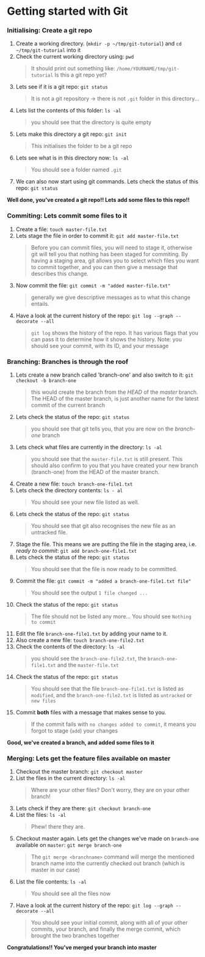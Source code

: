 # Getting started with Git

### Initialising: Create a git repo

1. Create a working directory. (`mkdir -p ~/tmp/git-tutorial`) and `cd ~/tmp/git-tutorial` into it
1. Check the current working directory using: `pwd`
   > It should print out something like: `/home/YOURNAME/tmp/git-tutorial`
   > Is this a git repo yet?
1. Lets see if it is a git repo: `git status`
   > It is not a git repository -> there is not `.git` folder in this directory...
1. Lets list the contents of this folder: `ls -al`
   > you should see that the directory is quite empty
1. Lets make this directory a git repo: `git init`
   > This initialises the folder to be a git repo
1. Lets see what is in this directory now: `ls -al`
   > You should see a folder named `.git`
1. We can also now start using git commands. Lets check the status of this repo: `git status`

**Well done, you've created a git repo!! Lets add some files to this repo!!**

### Commiting: Lets commit some files to it

1. Create a file: `touch master-file.txt`
1. Lets stage the file in order to commit it: `git add master-file.txt`
   > Before you can commit files, you will need to stage it, otherwise git will tell you that nothing has been staged for commiting. By having a staging area, git allows you to select which files you want to commit together, and you can then give a message that describes this change.
1. Now commit the file: `git commit -m "added master-file.txt"`
   > generally we give descriptive messages as to what this change entails.
1. Have a look at the current history of the repo: `git log --graph --decorate --all`
   > `git log` shows the history of the repo. It has various flags that you can pass it to determine how it shows the history. Note: you should see your commit, with its ID, and your message

### Branching: Branches is through the roof

1. Lets create a new branch called 'branch-one' and also switch to it: `git checkout -b branch-one`
   > this would create the branch from the _HEAD_ of the _master_ branch. The HEAD of the master branch, is just another name for the latest commit of the current branch
1. Lets check the status of the repo: `git status`
   > you should see that git tells you, that you are now on the _branch-one_ branch
1. Lets check what files are currently in the directory: `ls -al`
   > you should see that the `master-file.txt` is still present. This should also confirm to you that you have created your new branch (branch-one) from the HEAD of the master branch.
1. Create a new file: `touch branch-one-file1.txt`
1. Lets check the directory contents: `ls - al`
   > You should see your new file listed as well.
1. Lets check the status of the repo: `git status`
   > You should see that git also recognises the new file as an untracked file.
1. Stage the file. This means we are putting the file in the staging area, i.e. _ready to commit_: `git add branch-one-file1.txt`
1. Lets check the status of the repo: `git status`
   > You should see that the file is now ready to be committed.
1. Commit the file: `git commit -m "added a branch-one-file1.txt file"`
   > You should see the output `1 file changed ...`
1. Check the status of the repo: `git status`
   > The file should not be listed any more... You should see `Nothing to commit`
1. Edit the file `branch-one-file1.txt` by adding your name to it.
1. Also create a new file: `touch branch-one-file2.txt`
1. Check the contents of the directory: `ls -al`
   > you should see the `branch-one-file2.txt`, the `branch-one-file1.txt` and the `master-file.txt`
1. Check the status of the repo: `git status`
   > You should see that the file `branch-one-file1.txt` is listed as `modified`, and the `branch-one-file2.txt` is listed as `untracked` or `new files`
1. Commit **both** files with a message that makes sense to you.
   > If the commit fails with `no changes added to commit`, it means you forgot to stage (`add`) your changes

**Good, we've created a branch, and added some files to it**

### Merging: Lets get the feature files available on master

1. Checkout the master branch: `git checkout master`
1. List the files in the current directory: `ls -al`
   > Where are your other files? Don't worry, they are on your other branch!
1. Lets check if they are there: `git checkout branch-one`
1. List the files: `ls -al`
   > Phew! there they are.
1. Checkout master again. Lets get the changes we've made on `branch-one` available on `master`: `git merge branch-one`
   > The `git merge <branchname>` command will merge the mentioned branch name into the currently checked out branch (which is master in our case)
1. List the file contents: `ls -al`
   > You should see all the files now
1. Have a look at the current history of the repo: `git log --graph --decorate --all`
   > You should see your initial commit, along with all of your other commits, your branch, and finally the merge commit, which brought the two branches together

**Congratulations!! You've merged your branch into master**

